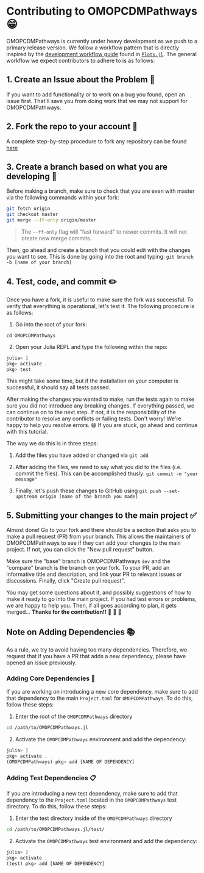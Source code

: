 # Contributing to OMOPCDMPathways 😁

OMOPCDMPathways is currently under heavy development as we push to a primary release version. 
We follow a workflow pattern that is directly inspired by the [development workflow guide](http://docs.juliaplots.org/latest/contributing/#Development-Workflow-1) found in [`Plots.jl`](https://github.com/JuliaPlots/Plots.jl).
The general workflow we expect contributors to adhere to is as follows:

## 1. Create an Issue about the Problem 📝

If you want to add functionality or to work on a bug you found, open an issue first.
That'll save you from doing work that we may not support for OMOPCDMPathways.

## 2. Fork the repo to your account 🍴

A complete step-by-step procedure to fork any repository can be found [here](https://docs.github.com/en/pull-requests/collaborating-with-pull-requests/working-with-forks/fork-a-repo)

## 3. Create a branch based on what you are developing 🌳

Before making a branch, make sure to check that you are even with master via the following commands within your fork:

```sh
git fetch origin
git checkout master
git merge --ff-only origin/master
```

> The `--ff-only` flag will "fast forward" to newer commits. It will not create new merge commits.

Then, go ahead and create a branch that you could edit with the changes you want to see.
This is done by going into the root and typing: `git branch -b [name of your branch]`

## 4. Test, code, and commit ✏️

Once you have a fork, it is useful to make sure the fork was successful.
To verify that everything is operational, let's test it.
The following procedure is as follows:

1. Go into the root of your fork:

`cd OMOPCDMPathways`

2. Open your Julia REPL and type the following within the repo:
```julia
julia> ]
pkg> activate .
pkg> test
```

This might take some time, but if the installation on your computer is successful, it should say all tests passed.

After making the changes you wanted to make, run the tests again to make sure you did not introduce any breaking changes.
If everything passed, we can continue on to the next step.
If not, it is the responsibility of the contributor to resolve any conflicts or failing tests.
Don't worry!
We're happy to help you resolve errors. 😄
If you are stuck, go ahead and continue with this tutorial.

The way we do this is in three steps:

1. Add the files you have added or changed via `git add` 

2. After adding the files, we need to say what you did to the files (i.e. commit the files). This can be accomplished thusly: `git commit -m "your message"` 

3. Finally, let's push these changes to GitHub using `git push --set-upstream origin [name of the branch you made]`

## 5. Submitting your changes to the main project ✅

Almost done! Go to your fork and there should be a section that asks you to make a pull request (PR) from your branch. This allows the maintainers of OMOPCDMPathways to see if they can add your changes to the main project. If not, you can click the "New pull request" button.

Make sure the "base" branch is OMOPCDMPathways `dev` and the "compare" branch is the branch on your fork. 
To your PR, add an informative title and description, and link your PR to relevant issues or discussions. 
Finally, click "Create pull request". 

You may get some questions about it, and possibly suggestions of how to make it ready to go into the main project. 
If you had test errors or problems, we are happy to help you. 
Then, if all goes according to plan, it gets merged... **Thanks for the contribution!!** 🎉 🎉 🎉

## Note on Adding Dependencies 📚

As a rule, we try to avoid having too many dependencies.
Therefore, we request that if you have a PR that adds a new dependency, please have opened an issue previously.

### Adding Core Dependencies 📒

If you are working on introducing a new core dependency, make sure to add that dependency to the main `Project.toml` for `OMOPCDMPathways`.
To do this, follow these steps:

1. Enter the root of the `OMOPCDMPathways` directory 

```sh
cd /path/to/OMOPCDMPathways.jl
```

2. Activate the `OMOPCDMPathways` environment and add the dependency:

```julia
julia> ]
pkg> activate .
(OMOPCDMPathways) pkg> add [NAME OF DEPENDENCY]
```

### Adding Test Dependencies 📋

If you are  introducing a new test dependency, make sure to add that dependency to the `Project.toml` located in the `OMOPCDMPathways` test directory.
To do this, follow these steps:

1. Enter the test directory inside of the `OMOPCDMPathways` directory 

```sh
cd /path/to/OMOPCDMPathways.jl/test/
```

2. Activate the `OMOPCDMPathways` test environment and add the dependency:

```julia
julia> ]
pkg> activate .
(test) pkg> add [NAME OF DEPENDENCY]
```
